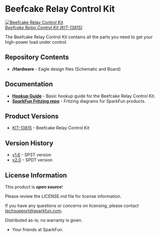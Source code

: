 Beefcake Relay Control Kit
==========================

[![Beefcake Relay Control Kit](https://cdn.sparkfun.com//assets/parts/1/1/4/0/5/13815-01a.jpg)  
*Beefcake Relay Control Kit (KIT-13815)*](https://www.sparkfun.com/products/13815)

The Beefcake Relay Control Kit contains all the parts you need to get your high-power load under control.

Repository Contents
-------------------

* **/Hardware** - Eagle design files (Schematic and Board)

Documentation
--------------
* **[Hookup Guide](https://learn.sparkfun.com/tutorials/beefcake-relay-control-hookup-guide)** - Basic hookup guide for the Beefcake Relay Control Kit.
* **[SparkFun Fritzing repo](https://github.com/sparkfun/Fritzing_Parts)** - Fritzing diagrams for SparkFun products.


Product Versions
----------------
* [KIT-13815](https://www.sparkfun.com/products/13815) - Beefcake Relay Control Kit

Version History
---------------
* [v1.6](https://github.com/sparkfun/Beefcake_Relay_Control_Kit/tree/v1.6) - SPST version
* [v2.0](https://github.com/sparkfun/Beefcake_Relay_Control_Kit/tree/v2.0) - SPDT version

License Information
-------------------

This product is _**open source**_! 

Please review the LICENSE.md file for license information. 

If you have any questions or concerns on licensing, please contact techsupport@sparkfun.com.

Distributed as-is; no warranty is given.

- Your friends at SparkFun.
